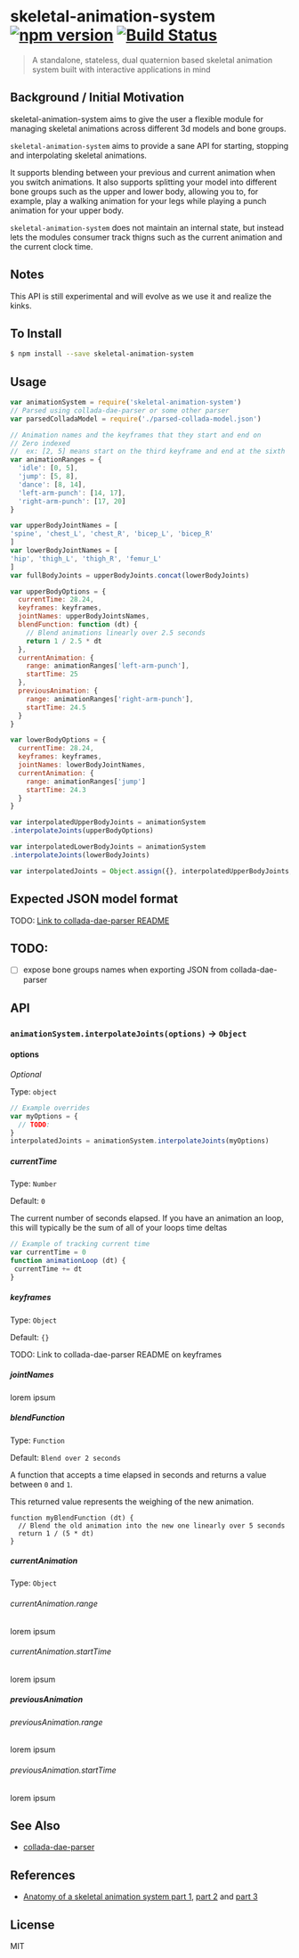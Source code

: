 skeletal-animation-system [![npm version](https://badge.fury.io/js/skeletal-animation-system.svg)](http://badge.fury.io/js/skeletal-animation-system) [![Build Status](https://travis-ci.org/chinedufn/skeletal-animation-system.svg?branch=master)](https://travis-ci.org/chinedufn/skeletal-animation-system)
===============

> A standalone, stateless, dual quaternion based skeletal animation system built with interactive applications in mind

## Background / Initial Motivation

skeletal-animation-system aims to give the user a flexible module for managing skeletal animations across different 3d models and bone groups.

`skeletal-animation-system` aims to provide a sane API for starting, stopping and interpolating skeletal animations.

It supports blending between
your previous and current animation when you switch animations. It also supports splitting your model into different bone groups such as the upper
and lower body, allowing you to, for example, play a walking animation for your legs while playing a punch animation for your upper body.

`skeletal-animation-system` does not maintain an internal state, but instead lets the modules consumer track thigns such as the current animation and the current clock time.

## Notes

This API is still experimental and will evolve as we use it and realize the kinks.

## To Install

```sh
$ npm install --save skeletal-animation-system
```

## Usage

```js
var animationSystem = require('skeletal-animation-system')
// Parsed using collada-dae-parser or some other parser
var parsedColladaModel = require('./parsed-collada-model.json')

// Animation names and the keyframes that they start and end on
// Zero indexed
//  ex: [2, 5] means start on the third keyframe and end at the sixth
var animationRanges = {
  'idle': [0, 5],
  'jump': [5, 8],
  'dance': [8, 14],
  'left-arm-punch': [14, 17],
  'right-arm-punch': [17, 20]
}

var upperBodyJointNames = [
'spine', 'chest_L', 'chest_R', 'bicep_L', 'bicep_R'
]
var lowerBodyJointNames = [
'hip', 'thigh_L', 'thigh_R', 'femur_L'
]
var fullBodyJoints = upperBodyJoints.concat(lowerBodyJoints)

var upperBodyOptions = {
  currentTime: 28.24,
  keyframes: keyframes,
  jointNames: upperBodyJointsNames,
  blendFunction: function (dt) {
    // Blend animations linearly over 2.5 seconds
    return 1 / 2.5 * dt
  },
  currentAnimation: {
    range: animationRanges['left-arm-punch'],
    startTime: 25
  },
  previousAnimation: {
    range: animationRanges['right-arm-punch'],
    startTime: 24.5
  }
}

var lowerBodyOptions = {
  currentTime: 28.24,
  keyframes: keyframes,
  jointNames: lowerBodyJointNames,
  currentAnimation: {
    range: animationRanges['jump']
    startTime: 24.3
  }
}

var interpolatedUpperBodyJoints = animationSystem
.interpolateJoints(upperBodyOptions)

var interpolatedLowerBodyJoints = animationSystem
.interpolateJoints(lowerBodyJoints)

var interpolatedJoints = Object.assign({}, interpolatedUpperBodyJoints, interpolatedLowerBodyJoints)
```

## Expected JSON model format

TODO: [Link to collada-dae-parser README]()

## TODO:

- [ ] expose bone groups names when exporting JSON from collada-dae-parser

## API

### `animationSystem.interpolateJoints(options)` -> `Object`

#### options

*Optional*

Type: `object`

```js
// Example overrides
var myOptions = {
  // TODO:
}
interpolatedJoints = animationSystem.interpolateJoints(myOptions)
```

##### currentTime

Type: `Number`

Default: `0`

The current number of seconds elapsed. If you have an animation an loop,
this will typically be the sum of all of your loops time deltas

```js
// Example of tracking current time
var currentTime = 0
function animationLoop (dt) {
 currentTime += dt
}
```

##### keyframes

Type: `Object`

Default: `{}`

TODO: Link to collada-dae-parser README on keyframes

##### jointNames

lorem ipsum

##### blendFunction

Type: `Function`

Default: `Blend over 2 seconds`

A function that accepts a time elapsed in seconds and returns a value between `0` and `1`.

This returned value represents the weighing of the new animation.

```
function myBlendFunction (dt) {
  // Blend the old animation into the new one linearly over 5 seconds
  return 1 / (5 * dt)
}
```

##### currentAnimation

Type: `Object`

###### currentAnimation.range

lorem ipsum

###### currentAnimation.startTime

lorem ipsum

##### previousAnimation

###### previousAnimation.range

lorem ipsum

###### previousAnimation.startTime

lorem ipsum

## See Also

- [collada-dae-parser](https://github.com/chinedufn/collada-dae-parser)

## References

- [Anatomy of a skeletal animation system part 1](http://blog.demofox.org/2012/09/21/anatomy-of-a-skeletal-animation-system-part-1/), [part 2](http://blog.demofox.org/2012/09/21/anatomy-of-a-skeletal-animation-system-part-2/) and [part 3](http://blog.demofox.org/2012/09/21/anatomy-of-a-skeletal-animation-system-part-3/)

## License

MIT
